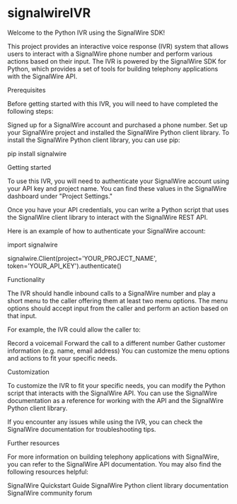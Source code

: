 # signalwireIVR
Welcome to the Python IVR using the SignalWire SDK!

This project provides an interactive voice response (IVR) system that allows users to interact with a SignalWire phone number and perform various actions based on their input. The IVR is powered by the SignalWire SDK for Python, which provides a set of tools for building telephony applications with the SignalWire API.

Prerequisites

Before getting started with this IVR, you will need to have completed the following steps:

Signed up for a SignalWire account and purchased a phone number.
Set up your SignalWire project and installed the SignalWire Python client library.
To install the SignalWire Python client library, you can use pip:

pip install signalwire


Getting started

To use this IVR, you will need to authenticate your SignalWire account using your API key and project name. You can find these values in the SignalWire dashboard under "Project Settings."

Once you have your API credentials, you can write a Python script that uses the SignalWire client library to interact with the SignalWire REST API.

Here is an example of how to authenticate your SignalWire account:

import signalwire

signalwire.Client(project='YOUR_PROJECT_NAME', token='YOUR_API_KEY').authenticate()


Functionality

The IVR should handle inbound calls to a SignalWire number and play a short menu to the caller offering them at least two menu options. The menu options should accept input from the caller and perform an action based on that input.

For example, the IVR could allow the caller to:

Record a voicemail
Forward the call to a different number
Gather customer information (e.g. name, email address)
You can customize the menu options and actions to fit your specific needs.

Customization

To customize the IVR to fit your specific needs, you can modify the Python script that interacts with the SignalWire API. You can use the SignalWire documentation as a reference for working with the API and the SignalWire Python client library.

If you encounter any issues while using the IVR, you can check the SignalWire documentation for troubleshooting tips.

Further resources

For more information on building telephony applications with SignalWire, you can refer to the SignalWire API documentation. You may also find the following resources helpful:

SignalWire Quickstart Guide
SignalWire Python client library documentation
SignalWire community forum
